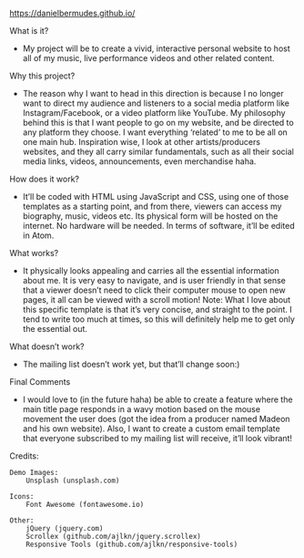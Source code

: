 https://danielbermudes.github.io/

What is it?

- My project will be to create a vivid, interactive personal website to host all of my music, live performance videos and other related content.

Why this project?

- The reason why I want to head in this direction is because I no longer want to direct my audience and listeners to a social media platform like Instagram/Facebook, or a video platform like YouTube.
My philosophy behind this is that I want people to go on my website, and be directed to any platform they choose. I want everything ‘related’ to me to be all on one main hub.
Inspiration wise, I look at other artists/producers websites, and they all carry similar fundamentals, such as all their social media links, videos, announcements, even merchandise haha.

How does it work?

- It’ll be coded with HTML using JavaScript and CSS, using one of those templates as a starting point, and from there, viewers can access my biography, music, videos etc.
Its physical form will be hosted on the internet.
No hardware will be needed.
In terms of software, it’ll be edited in Atom.

What works?

- It physically looks appealing and carries all the essential information about me.
It is very easy to navigate, and is user friendly in that sense that a viewer doesn’t need to click their computer mouse to open new pages, it all can be viewed with a scroll motion!
Note: What I love about this specific template is that it’s very concise, and straight to the point. I tend to write too much at times, so this will definitely help me to get only the essential out.

What doesn’t work?

- The mailing list doesn’t work yet, but that’ll change soon:)

Final Comments

- I would love to (in the future haha) be able to create a feature where the main title page responds in a wavy motion based on the mouse movement the user does (got the idea from a producer named Madeon and his own website).
Also, I want to create a custom email template that everyone subscribed to my mailing list will receive, it’ll look vibrant!














Credits:

	Demo Images:
		Unsplash (unsplash.com)

	Icons:
		Font Awesome (fontawesome.io)

	Other:
		jQuery (jquery.com)
		Scrollex (github.com/ajlkn/jquery.scrollex)
		Responsive Tools (github.com/ajlkn/responsive-tools)
#
